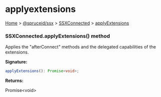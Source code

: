 # applyextensions

[Home](https://github.com/spruceid/ssx/blob/main/documentation/reference/ssx-sdk/index.md) > [@spruceid/ssx](../) > [SSXConnected](./) > [applyExtensions](ssx.ssxconnected.applyextensions.md)

### SSXConnected.applyExtensions() method

Applies the "afterConnect" methods and the delegated capabilities of the extensions.

**Signature:**

```typescript
applyExtensions(): Promise<void>;
```

**Returns:**

Promise\<void>
